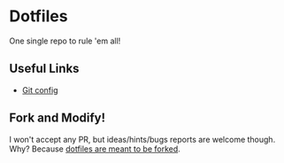 # Dotfiles

One single repo to rule 'em all!

## Useful Links

* [Git config](http://git-scm.com/book/en/Customizing-Git-Git-Configuration)

## Fork and Modify!

I won't accept any PR, but ideas/hints/bugs reports are welcome though.
Why? Because [dotfiles are meant to be forked][holman-blog].

[holman-blog]: http://zachholman.com/2010/08/dotfiles-are-meant-to-be-forked
